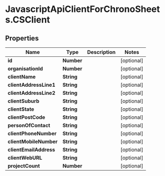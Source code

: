 # JavascriptApiClientForChronoSheets.CSClient

## Properties
Name | Type | Description | Notes
------------ | ------------- | ------------- | -------------
**id** | **Number** |  | [optional] 
**organisationId** | **Number** |  | [optional] 
**clientName** | **String** |  | [optional] 
**clientAddressLine1** | **String** |  | [optional] 
**clientAddressLine2** | **String** |  | [optional] 
**clientSuburb** | **String** |  | [optional] 
**clientState** | **String** |  | [optional] 
**clientPostCode** | **String** |  | [optional] 
**personOfContact** | **String** |  | [optional] 
**clientPhoneNumber** | **String** |  | [optional] 
**clientMobileNumber** | **String** |  | [optional] 
**clientEmailAddress** | **String** |  | [optional] 
**clientWebURL** | **String** |  | [optional] 
**projectCount** | **Number** |  | [optional] 



